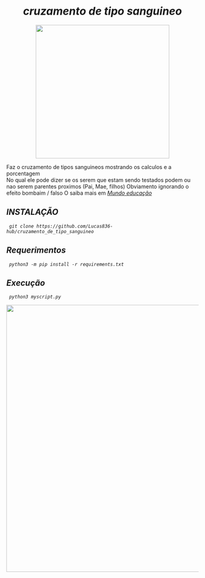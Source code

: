 # <div align="center"> *cruzamento de tipo sanguineo* </div>



<div align="center">
<img src="https://user-images.githubusercontent.com/70550900/216487068-1e47b913-cf4c-45e8-a873-747f906ead9b.jpeg" width="350px" />
</div>

Faz o cruzamento de tipos sanguineos  mostrando os calculos e a porcentagem  
No qual ele pode dizer se os serem que estam sendo testados podem ou nao serem parentes proximos (Pai, Mae, filhos)
Obviamento ignorando o efeito bombaim / falso O saiba mais em <i><a href="https://mundoeducacao.uol.com.br/biologia/efeito-bombaimfalso-o.htm"> Mundo educação </a><i>

## INSTALAÇÃO 

     git clone https://github.com/Lucas836-hub/cruzamento_de_tipo_sanguineo
     
## Requerimentos

     python3 -m pip install -r requirements.txt
     
## Execução

     python3 myscript.py 
     
<div align="center">
<img src="https://user-images.githubusercontent.com/70550900/230795895-31eb34d8-2446-488c-bc9b-fa4654c61eee.png" width="700px" />
</div>
